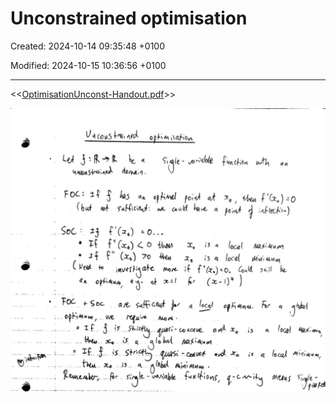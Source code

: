 # Unconstrained optimisation

Created: 2024-10-14 09:35:48 +0100

Modified: 2024-10-15 10:36:56 +0100

---

<<[OptimisationUnconst-Handout.pdf](../../media/OptimisationUnconst-Handout.pdf)>>



![](../../media/Micro-Unconstrained-optimisation-image1.jpeg)



